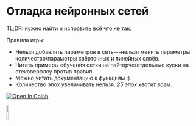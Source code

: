 # **Отладка нейронных сетей**

TL;DR: нужно найти и исправить всё что не так. 

Правила игры:
- Нельзя добавлять параметров в сеть---нельзя менять параметры количество/параметры свёрточных и линейных слоёв.
- Читать примеры обучения сетки на пайторче/отдельные куски на стековерфлоу против правил.
- Можно читать документацию к функциям :)
- Количество эпох увеличивать нельзя. *25 эпох хватит всем*.

[![Open In Colab](https://colab.research.google.com/assets/colab-badge.svg)](https://colab.research.google.com/github/aosokin/dl_cshse_ami/blob/master/2020-fall/seminars/seminar5/looking_for_bugs.ipynb)

<img src="https://raw.githubusercontent.com/senya-ashukha/senya-ashukha.github.io/master/projects/teaching/dasha.jpg" style="width: 10%;">
